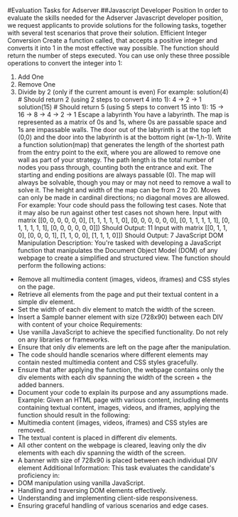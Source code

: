 #Evaluation Tasks for Adserver
##Javascript Developer Position
In order to evaluate the skills needed for the Adserver Javascript developer position, we request
applicants to provide solutions for the following tasks, together with several test scenarios that
prove their solution.
Efficient Integer Conversion
Create a function called, that accepts a positive integer and converts it into 1 in the most
effective way possible. The function should return the number of steps executed. You can use
only these three possible operations to convert the integer into 1:
1. Add One
2. Remove One
3. Divide by 2 (only if the current amount is even)
For example:
solution(4) # Should return 2 (using 2 steps to convert 4 into 1): 4 -> 2 -> 1
solution(15) # Should return 5 (using 5 steps to convert 15 into 1): 15 -> 16 -> 8 -> 4 -> 2 -> 1
Escape a labyrinth
You have a labyrinth. The map is represented as a matrix of 0s and 1s, where 0s are passable
space and 1s are impassable walls. The door out of the labyrinth is at the top left (0,0) and the door
into the labyrinth is at the bottom right (w-1,h-1).
Write a function solution(map) that generates the length of the shortest path from the entry point to
the exit, where you are allowed to remove one wall as part of your strategy. The path length is the
total number of nodes you pass through, counting both the entrance and exit. The starting and
ending positions are always passable (0). The map will always be solvable, though you may or may
not need to remove a wall to solve it. The height and width of the map can be from 2 to 20. Moves
can only be made in cardinal directions; no diagonal moves are allowed.
For example:
Your code should pass the following test cases. Note that it may also be run against other test cases
not shown here.
Input with matrix [[0, 0, 0, 0, 0, 0], [1, 1, 1, 1, 1, 0], [0, 0, 0, 0, 0, 0], [0, 1, 1, 1, 1, 1], [0, 1, 1, 1, 1, 1],
[0, 0, 0, 0, 0, 0]]) Should Output: 11
Input with matrix [[0, 1, 1, 0], [0, 0, 0, 1], [1, 1, 0, 0], [1, 1, 1, 0]]) Should Output: 7
JavaScript DOM Manipulation
Description:
You're tasked with developing a JavaScript function that manipulates the Document Object
Model (DOM) of any webpage to create a simplified and structured view. The function should
perform the following actions:
- Remove all multimedia content (images, videos, iframes) and CSS styles on the page.
- Retrieve all elements from the page and put their textual content in a simple div element.
- Set the width of each div element to match the width of the screen.
- Insert a Sample banner element with size (728x90) between each DIV with content of your
choice
Requirements:
- Use vanilla JavaScript to achieve the specified functionality. Do not rely on any libraries or
frameworks.
- Ensure that only div elements are left on the page after the manipulation.
- The code should handle scenarios where different elements may contain nested multimedia
content and CSS styles gracefully.
- Ensure that after applying the function, the webpage contains only the div elements with each
div spanning the width of the screen + the added banners.
- Document your code to explain its purpose and any assumptions made.
Example:
Given an HTML page with various content, including elements containing textual content,
images, videos, and iframes, applying the function should result in the following:
- Multimedia content (images, videos, iframes) and CSS styles are removed.
- The textual content is placed in different div elements.
- All other content on the webpage is cleared, leaving only the div elements with each div
spanning the width of the screen.
- A banner with size of 728x90 is placed between each individual DIV element
Additional Information:
This task evaluates the candidate's proficiency in:
- DOM manipulation using vanilla JavaScript.
- Handling and traversing DOM elements effectively.
- Understanding and implementing client-side responsiveness.
- Ensuring graceful handling of various scenarios and edge cases.
